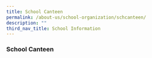 ```yaml
---
title: School Canteen
permalink: /about-us/school-organization/schcanteen/
description: ""
third_nav_title: School Information
---
```

### **School Canteen**